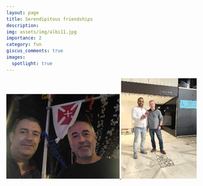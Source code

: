 ```yaml
---
layout: page
title: Serendipitous friendships
description:
img: assets/img/albi11.jpg
importance: 2
category: fun
giscus_comments: true
images:
  spotlight: true
---
```


<div class="spotlight-group">
    <a class="spotlight" href="/assets/img/gallery/pnobrega1.jpg" data-title="The author and Paulo Nóbrega, in Funchal (Madeira Island)">
        <img src="/assets/img/gallery/pnobrega1_prev.jpg" />
    </a>
    <a class="spotlight" href="/assets/img/gallery/raheem1.jpg" data-title="Raheem and the author at Humberto Delgado Airport (Lisbon)">
        <img src="/assets/img/gallery/raheem1_prev.jpg" />
    </a>
</div>
